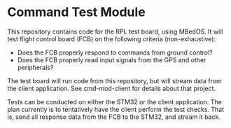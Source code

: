 # Command Test Module

This repository contains code for the RPL test board, using MBedOS. It will test
flight control board (FCB) on the following criteria (non-exhaustive):
* Does the FCB properly respond to commands from ground control?
* Does the FCB properly read input signals from the GPS and other peripherals?

The test board will run code from this repository, but will stream data from the
client application. See cmd-mod-client for details about that project.

Tests can be conducted on either the STM32 or the client application. The plan
currently is to tentatively have the client perform the test checks. That is,
send all response data from the FCB to the STM32, and stream it back.